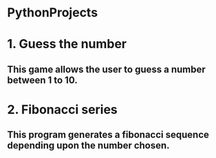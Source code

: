 # PythonProjects

# 1. Guess the number
## This game allows the user to guess a number between 1 to 10.
# 2. Fibonacci series
## This program generates a fibonacci sequence depending upon the number chosen.
